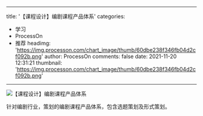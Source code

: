
---
title: '【课程设计】编剧课程产品体系'
categories: 
 - 学习
 - ProcessOn
 - 推荐
headimg: 'https://img.processon.com/chart_image/thumb/60dbe238f346fb04d2cf092b.png'
author: ProcessOn
comments: false
date: 2021-11-20 12:31:21
thumbnail: 'https://img.processon.com/chart_image/thumb/60dbe238f346fb04d2cf092b.png'
---

<div>   
<img class="thumb" alt="【课程设计】编剧课程产品体系" src="https://img.processon.com/chart_image/thumb/60dbe238f346fb04d2cf092b.png" referrerpolicy="no-referrer">
<p>针对编剧行业，策划的编剧课程产品体系，包含选题策划及形式策划。</p>  
</div>
            